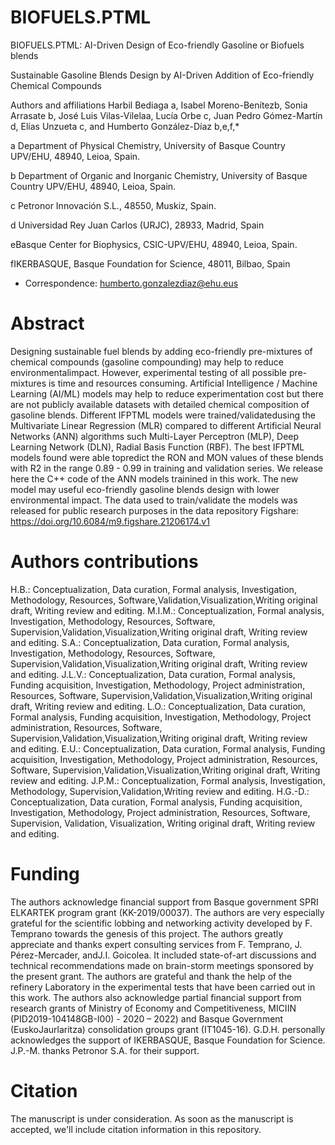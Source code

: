 # BIOFUELS.PTML
BIOFUELS.PTML: AI-Driven Design of Eco-friendly Gasoline or Biofuels blends

Sustainable Gasoline Blends Design by AI-Driven Addition of Eco-friendly Chemical Compounds

Authors and affiliations
Harbil Bediaga a, Isabel Moreno-Benítezb, Sonia Arrasate b, José Luis Vilas-Vilelaa, Lucía Orbe c, Juan Pedro Gómez-Martín d, 
Elías Unzueta c, and Humberto González-Díaz b,e,f,*

a Department of Physical Chemistry, University of Basque Country UPV/EHU, 48940, Leioa, Spain.

b Department of Organic and Inorganic Chemistry, University of Basque Country UPV/EHU, 48940, Leioa, Spain.

c Petronor Innovación S.L., 48550, Muskiz, Spain.

d Universidad Rey Juan Carlos (URJC), 28933, Madrid, Spain

eBasque Center for Biophysics, CSIC-UPV/EHU, 48940, Leioa, Spain.

fIKERBASQUE, Basque Foundation for Science, 48011, Bilbao, Spain

* Correspondence: humberto.gonzalezdiaz@ehu.eus

# Abstract
Designing sustainable fuel blends by adding eco-friendly pre-mixtures of chemical compounds (gasoline compounding) may help to reduce environmentalimpact. However, experimental testing of all possible pre-mixtures is time and resources consuming. Artificial Intelligence / Machine Learning (AI/ML) models may help to reduce experimentation cost but there are not publicly available datasets with detailed chemical composition of gasoline blends. Different IFPTML models were trained/validatedusing the Multivariate Linear Regression (MLR) compared to different Artificial Neural Networks (ANN) algorithms such Multi-Layer Perceptron (MLP), Deep Learning Network (DLN), Radial Basis Function (RBF).  The best IFPTML models found were able topredict the RON and MON values of these blends with R2 in the range 0.89 - 0.99 in training and validation series. We release here the C++ code of the ANN models trainined in this work. The new model may useful eco-friendly gasoline blends design with lower environmental impact. The data used to train/validate the models was released for public research purposes in the data repository Figshare: https://doi.org/10.6084/m9.figshare.21206174.v1

# Authors contributions
H.B.: Conceptualization, Data curation, Formal analysis, Investigation, Methodology, Resources, 
Software,Validation,Visualization,Writing original draft, Writing review and editing.
M.I.M.: Conceptualization, Formal analysis, Investigation, Methodology, Resources, Software, 
Supervision,Validation,Visualization,Writing original draft, Writing review and editing.
S.A.: Conceptualization, Data curation, Formal analysis, Investigation, Methodology, Resources, 
Software, Supervision,Validation,Visualization,Writing original draft, Writing review and editing.
J.L.V.: Conceptualization, Data curation, Formal analysis, Funding acquisition, Investigation, Methodology, 
Project administration, Resources, Software, Supervision,Validation,Visualization,Writing original draft, Writing review and editing.
L.O.: Conceptualization, Data curation, Formal analysis, Funding acquisition, Investigation, Methodology, Project administration, 
Resources, Software, Supervision,Validation,Visualization,Writing original draft, Writing review and editing.
E.U.: Conceptualization, Data curation, Formal analysis, Funding acquisition, Investigation, Methodology, Project administration, 
Resources, Software, Supervision,Validation,Visualization,Writing original draft, Writing review and editing.
J.P.M.: Conceptualization, Formal analysis, Investigation, Methodology, Supervision,Validation,Writing review and editing.
H.G.-D.: Conceptualization, Data curation, Formal analysis, Funding acquisition, Investigation, Methodology, Project administration, 
Resources, Software, Supervision, Validation, Visualization, Writing original draft, Writing review and editing.

# Funding
The authors acknowledge financial support from Basque government SPRI ELKARTEK program grant (KK-2019/00037). The authors are very especially grateful for the scientific lobbing and networking activity developed by F. Temprano towards the genesis of this project. The authors greatly appreciate and thanks expert consulting services from F. Temprano, J. Pérez-Mercader, andJ.I. Goicolea. It included state-of-art discussions and technical recommendations made on brain-storm meetings sponsored by the present grant. The authors are grateful and thank the help of the refinery Laboratory in the experimental tests that have been carried out in this work. The authors also acknowledge partial financial support from research grants of Ministry of Economy and Competitiveness, MICIIN (PID2019-104148GB-I00) - 2020 – 2022) and Basque Government (EuskoJaurlaritza) consolidation groups grant (IT1045-16). G.D.H. personally acknowledges the support of IKERBASQUE, Basque Foundation for Science. J.P.-M. thanks Petronor S.A. for their support. 

# Citation
The manuscript is under consideration. As soon as the manuscript is accepted, we'll include citation information in this repository.
